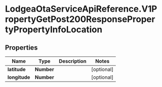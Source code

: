# LodgeaOtaServiceApiReference.V1PropertyGetPost200ResponsePropertyPropertyInfoLocation

## Properties

Name | Type | Description | Notes
------------ | ------------- | ------------- | -------------
**latitude** | **Number** |  | [optional] 
**longitude** | **Number** |  | [optional] 


